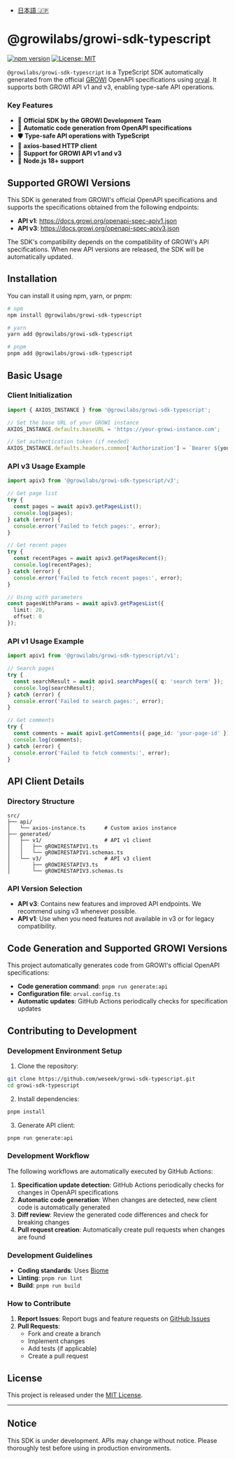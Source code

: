 - [日本語 🇯🇵](./README_JP.md)

# @growilabs/growi-sdk-typescript

[![npm version](https://badge.fury.io/js/%40growilabs%2Fgrowi-sdk-typescript.svg)](https://badge.fury.io/js/%40growilabs%2Fgrowi-sdk-typescript)
[![License: MIT](https://img.shields.io/badge/License-MIT-yellow.svg)](https://opensource.org/licenses/MIT)

`@growilabs/growi-sdk-typescript` is a TypeScript SDK automatically generated from the official [GROWI](https://growi.org/) OpenAPI specifications using [orval](https://orval.dev/). It supports both GROWI API v1 and v3, enabling type-safe API operations.

### Key Features

- 🏢 **Official SDK by the GROWI Development Team**
- 🔄 **Automatic code generation from OpenAPI specifications**
- 🛡️ **Type-safe API operations with TypeScript**
- 🚀 **axios-based HTTP client**
- 🔗 **Support for GROWI API v1 and v3**
- 🎯 **Node.js 18+ support**

## Supported GROWI Versions

This SDK is generated from GROWI's official OpenAPI specifications and supports the specifications obtained from the following endpoints:

- **API v1**: https://docs.growi.org/openapi-spec-apiv1.json
- **API v3**: https://docs.growi.org/openapi-spec-apiv3.json

The SDK's compatibility depends on the compatibility of GROWI's API specifications. When new API versions are released, the SDK will be automatically updated.

## Installation

You can install it using npm, yarn, or pnpm:

```bash
# npm
npm install @growilabs/growi-sdk-typescript

# yarn
yarn add @growilabs/growi-sdk-typescript

# pnpm
pnpm add @growilabs/growi-sdk-typescript
```

## Basic Usage

### Client Initialization

```typescript
import { AXIOS_INSTANCE } from '@growilabs/growi-sdk-typescript';

// Set the base URL of your GROWI instance
AXIOS_INSTANCE.defaults.baseURL = 'https://your-growi-instance.com';

// Set authentication token (if needed)
AXIOS_INSTANCE.defaults.headers.common['Authorization'] = `Bearer ${your-api-token}`;
```

### API v3 Usage Example

```typescript
import apiv3 from '@growilabs/growi-sdk-typescript/v3';

// Get page list
try {
  const pages = await apiv3.getPagesList();
  console.log(pages);
} catch (error) {
  console.error('Failed to fetch pages:', error);
}

// Get recent pages
try {
  const recentPages = await apiv3.getPagesRecent();
  console.log(recentPages);
} catch (error) {
  console.error('Failed to fetch recent pages:', error);
}

// Using with parameters
const pagesWithParams = await apiv3.getPagesList({
  limit: 20,
  offset: 0
});
```

### API v1 Usage Example

```typescript
import apiv1 from '@growilabs/growi-sdk-typescript/v1';

// Search pages
try {
  const searchResult = await apiv1.searchPages({ q: 'search term' });
  console.log(searchResult);
} catch (error) {
  console.error('Failed to search pages:', error);
}

// Get comments
try {
  const comments = await apiv1.getComments({ page_id: 'your-page-id' });
  console.log(comments);
} catch (error) {
  console.error('Failed to fetch comments:', error);
}
```

## API Client Details

### Directory Structure

```
src/
├── api/
│   └── axios-instance.ts      # Custom axios instance
├── generated/
│   ├── v1/                    # API v1 client
│   │   ├── gROWIRESTAPIV1.ts
│   │   └── gROWIRESTAPIV1.schemas.ts
│   └── v3/                    # API v3 client
│       ├── gROWIRESTAPIV3.ts
│       └── gROWIRESTAPIV3.schemas.ts
```

### API Version Selection

- **API v3**: Contains new features and improved API endpoints. We recommend using v3 whenever possible.
- **API v1**: Use when you need features not available in v3 or for legacy compatibility.

## Code Generation and Supported GROWI Versions

This project automatically generates code from GROWI's official OpenAPI specifications:

- **Code generation command**: `pnpm run generate:api`
- **Configuration file**: `orval.config.ts`
- **Automatic updates**: GitHub Actions periodically checks for specification updates

## Contributing to Development

### Development Environment Setup

1. Clone the repository:
```bash
git clone https://github.com/weseek/growi-sdk-typescript.git
cd growi-sdk-typescript
```

2. Install dependencies:
```bash
pnpm install
```

3. Generate API client:
```bash
pnpm run generate:api
```

### Development Workflow

The following workflows are automatically executed by GitHub Actions:

1. **Specification update detection**: GitHub Actions periodically checks for changes in OpenAPI specifications
2. **Automatic code generation**: When changes are detected, new client code is automatically generated
3. **Diff review**: Review the generated code differences and check for breaking changes
4. **Pull request creation**: Automatically create pull requests when changes are found

### Development Guidelines

- **Coding standards**: Uses [Biome](https://biomejs.dev/)
- **Linting**: `pnpm run lint`
- **Build**: `pnpm run build`

### How to Contribute

1. **Report Issues**: Report bugs and feature requests on [GitHub Issues](https://github.com/weseek/growi-sdk-typescript/issues)
2. **Pull Requests**: 
   - Fork and create a branch
   - Implement changes
   - Add tests (if applicable)
   - Create a pull request

## License

This project is released under the [MIT License](./LICENSE).

---

## **Notice**

This SDK is under development. APIs may change without notice. Please thoroughly test before using in production environments.


